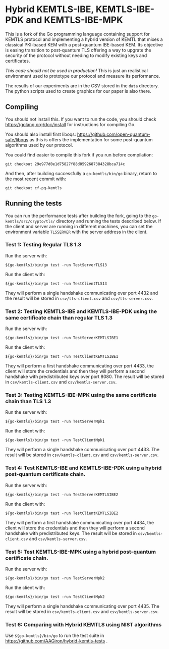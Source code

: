 # Hybrid KEMTLS-IBE, KEMTLS-IBE-PDK and KEMTLS-IBE-MPK

This is a fork of the Go programming language containing support for KEMTLS protocol
and implementing a hybrid version of KEMTL that mixes a classical PKI-based KEM
with a post-quantum IBE-based KEM. Its objective is easing transition to post-quantum TLS
offering a way to upgrate the security of the protocol without needing to modify
existing keys and certificates.

*This code should not be used in production!* This is just an realistical environment used
to prototype our protocol and measure its performance.

The results of our experiments are in the CSV stored in the `data` directory. The python
scripts used to create graphics for our paper is also there.

## Compiling

You should not install this. If you want to run the code, you should check
https://golang.org/doc/install for instructions for compiling Go.

You should also install first liboqs: https://github.com/open-quantum-safe/liboqs
as this is offers the implementation for some post-quantum algorithms used by our protocol.

You could find easier to compile this fork if you run before compilation:

`git checkout 29e977d0e1d75827f88d0592687384328bca714c`

And then, after building successfully a `go-kemtls/bin/go` binary, return to the most recent commit with:

`git checkout cf-pq-kemtls`


## Running the tests

You can run the performance tests after building the fork, going to the `go-kemtls/src/crypto/tls/`
directory and running the tests described below. If the client and server are running in
different machines, you can set the environment variable `TLSSERVER` with the server address in the client.

### Test 1: Testing Regular TLS 1.3

Run the server with:

`${go-kemtls}/bin/go test -run TestServerTLS13`

Run the client with:

`${go-kemtls}/bin/go test -run TestClientTLS13`

They will perform a single handshake communicating over port 4432 and the result will be stored in `csv/tls-client.csv` and 
`csv/tls-server.csv`.

### Test 2: Testing KEMTLS-IBE and KEMTLS-IBE-PDK using the same certificate chain than regular TLS 1.3

Run the server with:

`${go-kemtls}/bin/go test -run TestServerKEMTLSIBE1`

Run the client with:

`${go-kemtls}/bin/go test -run TestClientKEMTLSIBE1`

They will perform a first handshake communicating over port 4433, the client will store the credentials and
then they will perform a second handshake with predistributed keys over port 8080. The result will be stored in `csv/kemtls-client.csv` and 
`csv/kemtls-server.csv`.

### Test 3: Testing KEMTLS-IBE-MPK using the same certificate chain than TLS 1.3

Run the server with:

`${go-kemtls}/bin/go test -run TestServerMpk1`

Run the client with:

`${go-kemtls}/bin/go test -run TestClientMpk1`

They will perform a single handshake communicating over port 4433. The result will be stored in `csv/kemtls-client.csv` and 
`csv/kemtls-server.csv`.

### Test 4: Test KEMTLS-IBE and KEMTLS-IBE-PDK using a hybrid post-quantum certificate chain.

Run the server with:

`${go-kemtls}/bin/go test -run TestServerKEMTLSIBE2`

Run the client with:

`${go-kemtls}/bin/go test -run TestClientKEMTLSIBE2`

They will perform a first handshake communicating over port 4434, the client will store the credentials and
then they will perform a second handshake with predistributed keys. The result will be stored in `csv/kemtls-client.csv` and 
`csv/kemtls-server.csv`.

### Test 5: Test KEMTLS-IBE-MPK using a hybrid post-quantum certificate chain.

Run the server with:

`${go-kemtls}/bin/go test -run TestServerMpk2`

Run the client with:

`${go-kemtls}/bin/go test -run TestClientMpk2`

They will perform a single handshake communicating over port 4435. The result will be stored in `csv/kemtls-client.csv` and 
`csv/kemtls-server.csv`.

### Test 6: Comparing with Hybrid KEMTLS using NIST algorithms

Use `${go-kemtls}/bin/go` to run the test suite in https://github.com/AAGiron/hybrid-kemtls-tests . 
